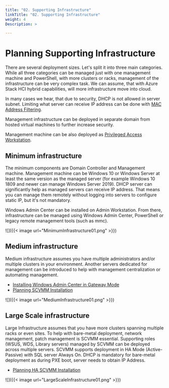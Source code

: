 ```yaml
---
title: "02. Supporting Infrastructure"
linkTitle: "02. Supporting Infrastructure"
weight: 4
Description: >

---
```


# Planning Supporting Infrastructure

There are several deployment sizes. Let's split it into three main categories. While all three categories can be managed just with one management machine and PowerShell, with more clusters or racks, management of the infrastructure can be very complex task. We can assume, that with Azure Stack HCI hybrid capabilities, will more infrastructure move into cloud.

In many cases we hear, that due to security, DHCP is not allowed in server subnet. Limiting what server can receive IP address can be done with [MAC Address Filtering](https://learn.microsoft.com/en-us/powershell/module/dhcpserver/add-dhcpserverv4filter).

Management infrastructure can be deployed in separate domain from hosted virtual machines to further increase security.

Management machine can be also deployed as [Privileged Access Workstation](https://learn.microsoft.com/en-us/windows-server/identity/securing-privileged-access/privileged-access-workstations).

## Minimum infrastructure

The minimum components are Domain Controller and Management machine. Management machine can be Windows 10 or Windows Server at least the same version as the managed server (for example Windows 10 1809 and newer can manage Windows Server 2019). DHCP server can significantly help as managed servers can receive IP address. That means you can manage them remotely without logging into servers to configure static IP, but it's not mandatory.

Windows Admin Center can be installed on Admin Workstation. From there, infrastructure can be managed using Windows Admin Center, PowerShell or legacy remote management tools (such as mmc).

![]({{< image url="MinimumInfrastructure01.png" >}})

## Medium infrastructure

Medium infrastructure assumes you have multiple administrators and/or multiple clusters in your environment. Another servers dedicated for management can be introduced to help with management centralization or automating management.

- [Installing Windows Admin Center in Gateway Mode](https://learn.microsoft.com/en-us/windows-server/manage/windows-admin-center/deploy/install#install-on-server-core)
- [Planning SCVMM Installation](https://learn.microsoft.com/en-us/system-center/vmm/plan-install?view=sc-vmm-2019)

![]({{< image url="MediumInfrastructure01.png" >}})

## Large Scale infrastructure

Large Infrastructure assumes that you have more clusters spanning multiple racks or even sites. To help with bare-metal deployment, network management, patch management is SCVMM essential. Supporting roles (WSUS, WDS, Library servers) managed by SCVMM can be deployed across multiple servers. SCVMM supports deployment in HA Mode (Active-Passive) with SQL server Always On. DHCP is mandatory for bare-metal deployment as during PXE boot, server needs to obtain IP Address.

- [Planning HA SCVMM Installation](https://learn.microsoft.com/en-us/system-center/vmm/plan-ha-install?view=sc-vmm-2019)

![]({{< image url="LargeScaleInfrastructure01.png" >}})
